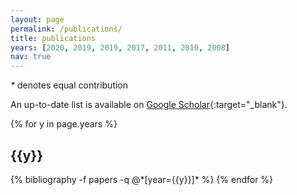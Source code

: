 ```yaml
---
layout: page
permalink: /publications/
title: publications
years: [2020, 2019, 2019, 2017, 2011, 2010, 2008]
nav: true
---
```


<em class="star">*</em> denotes equal contribution

An up-to-date list is available on [Google Scholar](https://scholar.google.com/citations?user=8osGCyAAAAAJ){:target="\_blank"}.



<div class="publications">

{% for y in page.years %}
  <h2 class="year">{{y}}</h2>
  {% bibliography -f papers -q @*[year={{y}}]* %}
{% endfor %}

</div>
